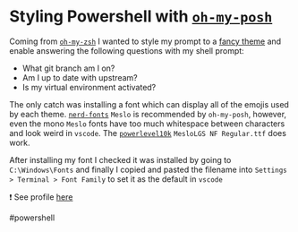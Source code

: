 # Styling Powershell with [`oh-my-posh`](https://github.com/jandedobbeleer/oh-my-posh)

Coming from [`oh-my-zsh`](https://github.com/ohmyzsh/ohmyzsh) I wanted to style my
prompt to a [fancy theme](https://ohmyposh.dev/docs/themes) and enable answering the 
following questions with my shell prompt:

- What git branch am I on? 
- Am I up to date with upstream?
- Is my virtual environment activated?

The only catch was installing a font which can display all of the emojis used by each
theme.  [`nerd-fonts`](https://github.com/ryanoasis/nerd-fonts) `Meslo` is recommended
by `oh-my-posh`, however, even the mono `Meslo` fonts have too much whitespace between
characters and look weird in `vscode`.  The [`powerlevel10k`](https://github.com/romkatv/powerlevel10k)
`MesloLGS NF Regular.ttf` does work.

After installing my font I checked it was installed by going to `C:\Windows\Fonts` and
finally I copied and pasted the filename into `Settings > Terminal > Font Family` to
set it as the default in `vscode`

:exclamation: See profile [here](https://github.com/rdmolony/dotfiles-windows)

#powershell
